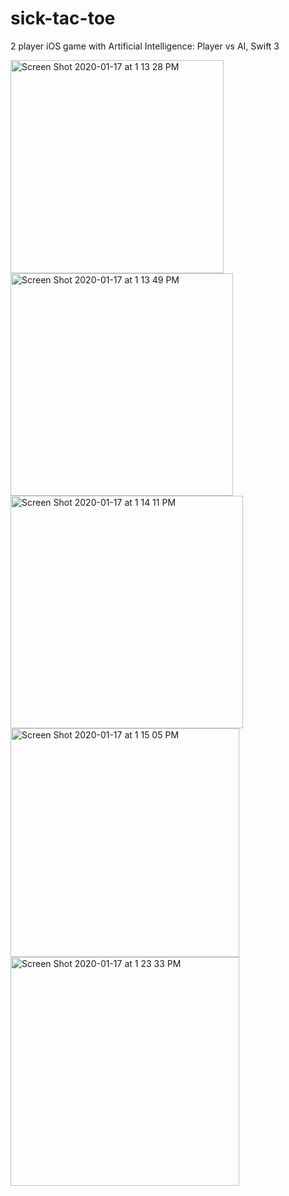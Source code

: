 # sick-tac-toe
2 player iOS game with Artificial Intelligence: Player vs AI, Swift 3  

<img width="341" alt="Screen Shot 2020-01-17 at 1 13 28 PM" src="https://user-images.githubusercontent.com/15815335/72638191-ecaa0400-3930-11ea-8a26-d7e9427efaed.png">


<img width="356" alt="Screen Shot 2020-01-17 at 1 13 49 PM" src="https://user-images.githubusercontent.com/15815335/72637955-5d045580-3930-11ea-82c4-4b0258d6119b.png">

<img width="372" alt="Screen Shot 2020-01-17 at 1 14 11 PM" src="https://user-images.githubusercontent.com/15815335/72637969-65f52700-3930-11ea-8002-f37c4a4a56d4.png">
<img width="366" alt="Screen Shot 2020-01-17 at 1 15 05 PM" src="https://user-images.githubusercontent.com/15815335/72637980-6db4cb80-3930-11ea-9de9-2c5a98287e31.png">
<img width="366" alt="Screen Shot 2020-01-17 at 1 23 33 PM" src="https://user-images.githubusercontent.com/15815335/72637999-760d0680-3930-11ea-88ad-4e0499f353ca.png">
